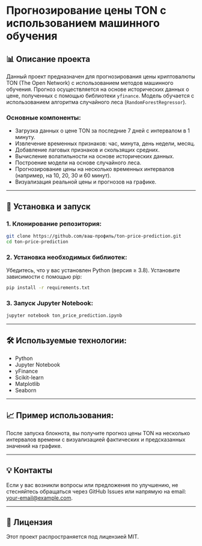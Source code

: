 # Прогнозирование цены TON с использованием машинного обучения

## 📊 Описание проекта
Данный проект предназначен для прогнозирования цены криптовалюты TON (The Open Network) с использованием методов машинного обучения. Прогноз осуществляется на основе исторических данных о цене, полученных с помощью библиотеки `yfinance`. Модель обучается с использованием алгоритма случайного леса (`RandomForestRegressor`).

### Основные компоненты:
- Загрузка данных о цене TON за последние 7 дней с интервалом в 1 минуту.
- Извлечение временных признаков: час, минута, день недели, месяц.
- Добавление лаговых признаков и скользящих средних.
- Вычисление волатильности на основе исторических данных.
- Построение модели на основе случайного леса.
- Прогнозирование цены на несколько временных интервалов (например, на 10, 20, 30 и 60 минут).
- Визуализация реальной цены и прогнозов на графике.

---

## 🚀 Установка и запуск

### 1. Клонирование репозитория:
```bash
git clone https://github.com/ваш-профиль/ton-price-prediction.git
cd ton-price-prediction
```

### 2. Установка необходимых библиотек:
Убедитесь, что у вас установлен Python (версия ≥ 3.8). Установите зависимости с помощью pip:
```bash
pip install -r requirements.txt
```

### 3. Запуск Jupyter Notebook:
```bash
jupyter notebook ton_price_prediction.ipynb
```

---

## 🛠️ Используемые технологии:
- Python
- Jupyter Notebook
- yFinance
- Scikit-learn
- Matplotlib
- Seaborn

---

## 📈 Пример использования:
После запуска блокнота, вы получите прогноз цены TON на несколько интервалов времени с визуализацией фактических и предсказанных значений на графике.

---

## 💡 Контакты
Если у вас возникли вопросы или предложения по улучшению, не стесняйтесь обращаться через GitHub Issues или напрямую на email: your-email@example.com.

---

## 📜 Лицензия
Этот проект распространяется под лицензией MIT.
